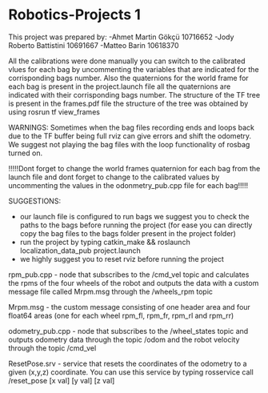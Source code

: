 # Robotics-Projects 1 

This project was prepared by: 
-Ahmet Martin Gökçü 10716652
-Jody Roberto Battistini 10691667
-Matteo Barin 10618370


All the calibrations were done manually you can switch to the calibrated vlues for each bag by uncommenting the variables that are indicated for the corrisponding bags number. Also the quaternions for the world frame for each bag is present in the project.launch file all the quaternions are indicated with their corrisponding bags number. 
The structure of the TF tree is present in the frames.pdf file the structure of the tree was obtained by using rosrun tf view_frames

WARNINGS: 
Sometimes when the bag files recording ends and loops back due to the TF buffer being full rviz can give errors and shift the odometry. We suggest not playing the bag files with the loop functionality of rosbag turned on. 

!!!!!Dont forget to change the world frames quaternion for each bag from the launch file and dont forget to change to the calibrated values by uncommenting the values in the odonmetry_pub.cpp file for each bag!!!!!

SUGGESTIONS: 
- our launch file is configured to run bags we suggest you to check the paths to the bags before running the project (for ease you can directly copy the bag files to the bags folder present in the project folder) 
- run the project by typing catkin_make && roslaunch localization_data_pub project.launch
- we highly suggest you to reset rviz before running the project 

rpm_pub.cpp - node that subscribes to the /cmd_vel topic and calculates the rpms of the four wheels of the robot and outputs the data with a custom message file called Mrpm.msg through the /wheels_rpm topic

Mrpm.msg - the custom message consisting of one header area and four float64 areas (one for each wheel rpm_fl, rpm_fr, rpm_rl and rpm_rr)

odometry_pub.cpp - node that subscribes to the /wheel_states topic and outputs odometry data through the topic /odom and the robot velocity through the topic /cmd_vel 

ResetPose.srv - service that resets the coordinates of the odometry to a given (x,y,z) coordinate. You can use this service by typing rosservice call /reset_pose [x val] [y val] [z val] 
